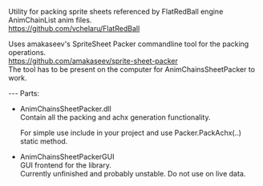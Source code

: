 Utility for packing sprite sheets referenced by FlatRedBall engine AnimChainList anim files.  
https://github.com/vchelaru/FlatRedBall  
  
Uses amakaseev's SpriteSheet Packer commandline tool for the packing operations.  
https://github.com/amakaseev/sprite-sheet-packer  
The tool has to be present on the computer for AnimChainsSheetPacker to work.  
  
--- Parts:  
- AnimChainsSheetPacker.dll  
    Contain all the packing and achx generation functionality.
    
    For simple use include in your project and use Packer.PackAchx(..) static method.
  
- AnimChainsSheetPackerGUI  
    GUI frontend for the library.  
    Currently unfinished and probably unstable. Do not use on live data.
    
  
